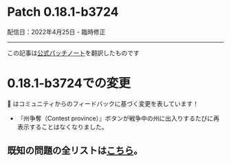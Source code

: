 # Patch 0.18.1-b3724

配信日：2022年4月25日 - 臨時修正

---

この記事は[公式パッチノート](https://braceyourselfgames.com/updates/phantom-brigade/patch-0-18-1-b3724/)を翻訳したものです

# 0.18.1-b3724での変更

🦾 はコミュニティからのフィードバックに基づく変更を表しています！

- 『州争奪（Contest province）』ボタンが戦争中の州に出入りするたびに再表示することはなくなりました。


## 既知の問題の全リストは[こちら](https://braceyourselfgames.com/phantom-brigade/known-issues)。
